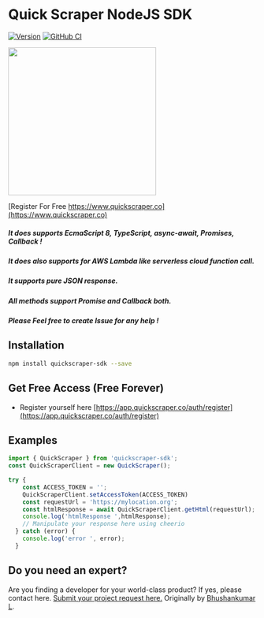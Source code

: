 # Quick Scraper NodeJS SDK

[![Version](https://img.shields.io/npm/v/quickscraper-sdk.svg)](https://www.npmjs.org/package/quickscraper-sdk)
[![GitHub CI](https://github.com/bhushankumarl/quickscraper-sdk-nodejs/workflows/.github/workflows/.node.js.yml/badge.svg)]((https://www.npmjs.org/package/quickscraper-sdk))

<img src="https://app.quickscraper.co/assets/images/quick_scraper_logo_3.png" width="300" />

[Register For Free https://www.quickscraper.co](https://www.quickscraper.co)

##### It does supports EcmaScript 8, TypeScript, async-await, Promises, Callback !

##### It does also supports for AWS Lambda like serverless cloud function call.

##### It supports pure JSON response.

##### All methods support Promise and Callback both.

##### Please Feel free to create Issue for any help !

## Installation

``` bash
npm install quickscraper-sdk --save
```

## Get Free Access (Free Forever)

* Register yourself here [https://app.quickscraper.co/auth/register](https://app.quickscraper.co/auth/register)

## Examples

``` typescript
import { QuickScraper } from 'quickscraper-sdk';
const QuickScraperClient = new QuickScraper();

try {
    const ACCESS_TOKEN = '';
    QuickScraperClient.setAccessToken(ACCESS_TOKEN)
    const requestUrl = 'https://mylocation.org';
    const htmlResponse = await QuickScraperClient.getHtml(requestUrl);
    console.log('htmlResponse ',htmlResponse);
    // Manipulate your response here using cheerio
  } catch (error) {
    console.log('error ', error);
  }
```

## Do you need an expert?

Are you finding a developer for your world-class product? If yes, please contact here. [Submit your project request here.](https://goo.gl/forms/UofdG5GY5iHMoUWg2)
Originally by [Bhushankumar L](mailto:bhushankumar.lilapara@gmail.com).
